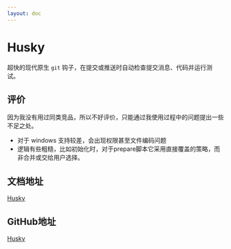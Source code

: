 ```yaml
---
layout: doc
---
```


# Husky

超快的现代原生 `git` 钩子，在提交或推送时自动检查提交消息、代码并运行测试。

## 评价
因为我没有用过同类竞品，所以不好评价，只能通过我使用过程中的问题提出一些不足之处。
- 对于 windows 支持较差，会出现权限甚至文件编码问题
- 逻辑有些粗糙，比如初始化时，对于prepare脚本它采用直接覆盖的策略，而非合并或交给用户选择。

## 文档地址

[Husky](https://typicode.github.io/husky/)

## GitHub地址

[Husky](https://github.com/typicode/husky/)